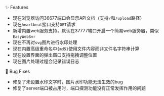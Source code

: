 ✨ Features

- 现在浏览器访问36677端口会显示API文档（支持`/`和`/upload`路径）
- 现在`heartbeat`接口支持`GET`请求
- 新增内置web服务支持，默认在37777端口开启一个简易web服务器，类似`EasyWebSvr`
- 现在不再对`svg`图片进行水印处理
- 现在内置高级重命名中`{md5}`使用文件内容而非文件名字符串计算
- 现在设置界面的弹出窗口支持拖拽调整位置
- 现在图片处理过程会记录错误日志

🐛 Bug Fixes

- 修复了未设置水印文字时，图片水印功能无法生效的bug
- 修复了server端口被占用时，端口探测功能没有正常发挥作用的问题
